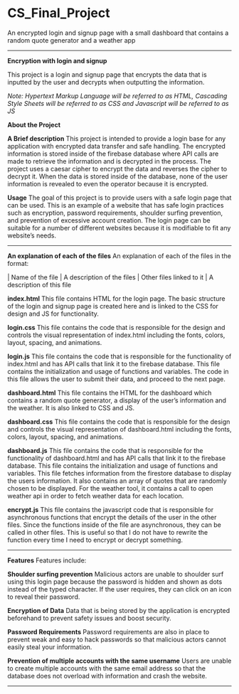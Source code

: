 # CS_Final_Project
An encrypted login and signup page with a small dashboard that contains a random quote generator and a weather app

___________________________________

**Encryption with login and signup**

This project is a login and signup page that 
encrypts the data that is inputted by the user and 
decrypts when outputting the information.

*Note: Hypertext Markup Language will be referred to as HTML, 
Cascading Style Sheets will be referred to as CSS and 
Javascript will be referred to as JS*




**About the Project**

**A Brief description**
This project is intended to provide a login base for any application with encrypted data transfer and safe handling. The encrypted information is stored inside of the firebase database where API calls are made to retrieve the information and is decrypted in the process. The project uses a caesar cipher to encrypt the data and reverses the cipher to decrypt it. When the data is stored inside of the database, none of the user information is revealed to even the operator because it is encrypted. 

**Usage**
The goal of this project is to provide users with a safe login page that can be used. This is an example of a website that has safe login practices such as encryption, password requirements, shoulder surfing prevention, and prevention of excessive account creation. The login page can be suitable for a number of different websites because it is modifiable to fit any website’s needs.
________________________________

**An explanation of each of the files**
An explanation of each of the files in the format:

|	Name of the file
|	A description of the files
|		Other files linked to it
|		A description of this file



**index.html** 
This file contains HTML for the login page. The basic structure of the login and signup page is created here and is linked to the CSS for design and JS for functionality. 

**login.css**
This file contains the code that is responsible for the design and controls the visual representation of index.html including the fonts, colors, layout, spacing, and animations. 

**login.js**
This file contains the code that is responsible for the functionality of index.html and has API calls that link it to the firebase database. This file contains the initialization and usage of functions and variables. The code in this file allows the user to submit their data, and proceed to the next page. 

**dashboard.html**
This file contains the HTML for the dashboard which contains a random quote generator, a display of the user’s information and the weather. It is also linked to CSS and JS. 

**dashboard.css**
This file contains the code that is responsible for the design and controls the visual representation of dashboard.html including the fonts, colors, layout, spacing, and animations. 

**dashboard.js**
This file contains the code that is responsible for the functionality of dashboard.html and has API calls that link it to the firebase database. This file contains the initialization and usage of functions and variables. This file fetches information from the firestore database to display the users information. It also contains an array of quotes that are randomly chosen to be displayed. For the weather tool, it contains a call to open weather api in order to fetch weather data for each location.

**encrypt.js**
This file contains the javascript code that is responsible for asynchronous functions that encrypt the details of the user in the other files. Since the functions inside of the file are asynchronous, they can be called in other files. This is useful so that I do not have to rewrite the function every time I need to encrypt or decrypt something. 
________________________________

**Features**
Features include:

**Shoulder surfing prevention**
Malicious actors are unable to shoulder surf using this login page because the password is hidden and shown as dots instead of the typed character. If the user requires, they can click on an icon to reveal their password. 

**Encryption of Data**
Data that is being stored by the application is encrypted beforehand to prevent safety issues and boost security. 

**Password Requirements**
Password requirements are also in place to prevent weak and easy to hack passwords so that malicious actors cannot easily steal your information. 

**Prevention of multiple accounts with the same username**
Users are unable to create multiple accounts with the same email address so that the database does not overload with information and crash the website. 
________________________________
